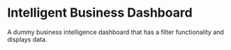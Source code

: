# Intelligent Business Dashboard
A dummy business intelligence dashboard that has a filter functionality and displays data. 
